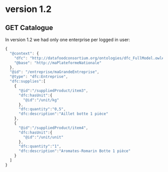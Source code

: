 # version 1.2

## GET Catalogue

In version 1.2 we had only one enterprise per logged in user:

```javascript
{
  "@context": {
    "dfc": "http://datafoodconsortium.org/ontologies/dfc_FullModel.owl#",
    "@base": "http://maPlateformeNationale"
  },
  "@id": "/entreprise/maGrandeEntreprise",
  "@type": "dfc:Entreprise",
  "dfc:supplies":[
    {
      "@id":"/suppliedProduct/item3",
      "dfc:hasUnit":{
        "@id":"/unit/kg"
      },
      "dfc:quantity":"0,5",
      "dfc:description":"Aillet botte 1 pièce"
    },
    {
      "@id":"/suppliedProduct/item4",
      "dfc:hasUnit":{
        "@id":"/unit/unit"
      },
      "dfc:quantity":"1",
      "dfc:description":"Aromates-Romarin Botte 1 pièce"
    }
  ]
}
```


